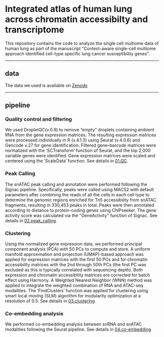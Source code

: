 # Integrated atlas of human lung across chromatin accessibilty and transcriptome

This repository contains the code to analyze the single cell multiome data of human lung as part of the manuscript "Context-aware single-cell multiome approach identified cell-type specific lung cancer susceptibility genes".

---

## data

The data we used is available on [Zenodo](https://)

---

## pipeline

### Quality control and filtering

We used DropletQC(v.0.9) to remove “empty” droplets containing ambient RNA from the gene expression matrices. The resulting expression matrices were processed individually in R (v.4.1.3) using Seurat (v.4.0.6) and Gencode v.27 for gene identification. Filtered gene–barcode matrices were normalized with the ‘SCTransform’ function of Seurat, and the top 2,000 variable genes were identified. Gene expression matrices were scaled and centered using the ‘ScaleData’ function. See details in [01.QC](https://github.com/pumclyy/16_multiome/tree/main/01.QC).

### Peak Calling

The snATAC peak calling and annotation were performed following the Signac pipeline. Specifically, peaks were called using MACS2 with default parameters after combining the reads of all the cells in each cell type to determine the genomic regions enriched for Tn5 accessibility from snATAC fragments, resulting in 330,453 peaks in total. Peaks were then annotated according to distance to protein-coding genes using ChIPseeker. The  gene activity score was calculated via the "GeneActivity" function of Signac. See details in [02.peak_calling](https://github.com/pumclyy/16_multiome/tree/main/02.peak_calling).

### Clustering

Using the normalized gene expression data, we performed principal component analysis
(PCA) with 50 PCs to compute and store. A uniform manifold approximation and projection (UMAP)-based approach was applied for expression matrices with the first 50 PCs and for chromatin accessibility matrices with the 2nd through 50th PCs (the first PC was excluded as this is typically correlated with sequencing depth). Both expression and chromatin accessibility matrices ere corrected for batch effect using Harmony. A Weighted Nearest Neighbor (WNN) method was applied to integrate the weighted combination of RNA and ATAC-seq modalities. The ‘FindClusters’ function was applied for clustering using smart local moving (SLM) algorithm for modularity optimization at a resolution of 0.5. See details in [03.clustering](https://github.com/pumclyy/16_multiome/tree/main/03.clustering)

### Co-embedding analysis

We performed co-embedding analysis between snRNA and snATAC modalities following the Seurat pipeline. See details in [04.co-embedding](https://github.com/pumclyy/16_multiome/tree/main/03.co-embedding)
